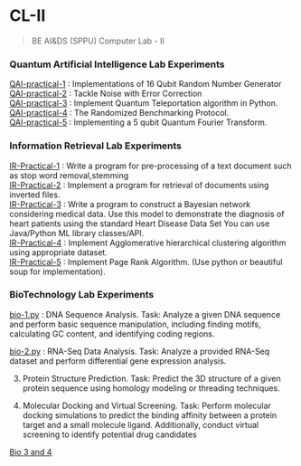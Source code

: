 # CL-II
> BE AI&amp;DS (SPPU) Computer Lab - II


### Quantum Artificial Intelligence Lab Experiments

[QAI-practical-1](./CL201.ipynb)  : Implementations of 16 Qubit Random Number Generator <br/>
[QAI-practical-2](./CL202.ipynb)  : Tackle Noise with Error Correction <br/>
[QAI-practical-3](./CL203.ipynb)  : Implement Quantum Teleportation algorithm in Python. <br/>
[QAI-practical-4](./CL204.ipynb)  : The Randomized Benchmarking Protocol. <br/>
[QAI-practical-5](./CL205.ipynb)  : Implementing a 5 qubit Quantum Fourier Transform. <br/> 

### Information Retrieval Lab Experiments

[IR-Practical-1](./CL206.ipynb) : Write a program for pre-processing of a text document such as stop word removal,stemming <br/>
[IR-Practical-2](./CL207.ipynb) : Implement a program for retrieval of documents using inverted files.<br/>
[IR-Practical-3](./CL208.ipynb) : Write a program to construct a Bayesian network considering medical data. Use this model to demonstrate the diagnosis of heart patients using the standard Heart Disease Data Set You can use Java/Python ML library classes/API. <br/>
[IR-Practical-4](./CL209.ipynb) : Implement Agglomerative hierarchical clustering algorithm using appropriate dataset. <br/>
[IR-Practical-5](./CL210.ipynb) : Implement Page Rank Algorithm. (Use python or beautiful soup for implementation).  <br/>


### BioTechnology Lab Experiments

[bio-1.py](./bio-1.py)  :
DNA Sequence Analysis. Task: Analyze a given DNA sequence and perform basic sequence manipulation, including finding motifs, calculating GC content, and identifying coding regions. <br/>

[bio-2.py](./bio-2.py) : 
RNA-Seq Data Analysis. Task: Analyze a provided RNA-Seq dataset and perform differential gene expression analysis. <br/>

3. Protein Structure Prediction. Task: Predict the 3D structure of a given protein sequence using homology modeling or threading techniques. <br/>

4. Molecular Docking and Virtual Screening. Task: Perform molecular docking simulations to predict the binding affinity between a protein target and a small molecule ligand. Additionally, conduct virtual screening to identify potential drug candidates <br/>

[Bio 3 and 4](./Bio%203%20and%204.docx)
